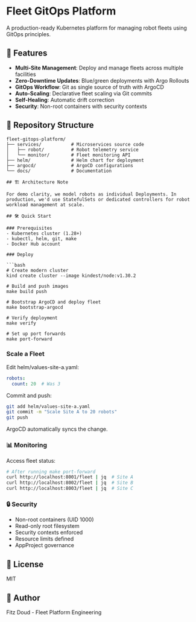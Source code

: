 # Fleet GitOps Platform

A production-ready Kubernetes platform for managing robot fleets using GitOps principles.

## 🚀 Features

- **Multi-Site Management**: Deploy and manage fleets across multiple facilities
- **Zero-Downtime Updates**: Blue/green deployments with Argo Rollouts
- **GitOps Workflow**: Git as single source of truth with ArgoCD
- **Auto-Scaling**: Declarative fleet scaling via Git commits
- **Self-Healing**: Automatic drift correction
- **Security**: Non-root containers with security contexts

## 📁 Repository Structure

```text
fleet-gitops-platform/
├── services/           # Microservices source code
│   ├── robot/          # Robot telemetry service
│   └── monitor/        # Fleet monitoring API
├── helm/               # Helm chart for deployment
├── argocd/             # ArgoCD configurations
└── docs/               # Documentation

## 🏗️ Architecture Note

For demo clarity, we model robots as individual Deployments. In production, we'd use StatefulSets or dedicated controllers for robot workload management at scale.

## 🛠️ Quick Start

### Prerequisites
- Kubernetes cluster (1.28+)
- kubectl, helm, git, make
- Docker Hub account

### Deploy

```bash
# Create modern cluster
kind create cluster --image kindest/node:v1.30.2

# Build and push images
make build push

# Bootstrap ArgoCD and deploy fleet
make bootstrap-argocd

# Verify deployment
make verify

# Set up port forwards
make port-forward
```

### Scale a Fleet
Edit helm/values-site-a.yaml:
```yaml
robots:
  count: 20  # Was 3
```

Commit and push:
```bash
git add helm/values-site-a.yaml
git commit -m "Scale Site A to 20 robots"
git push
```

ArgoCD automatically syncs the change.

### 📊 Monitoring
Access fleet status:
```bash
# After running make port-forward
curl http://localhost:8001/fleet | jq  # Site A
curl http://localhost:8002/fleet | jq  # Site B
curl http://localhost:8003/fleet | jq  # Site C
```

### 🔒 Security

- Non-root containers (UID 1000)  
- Read-only root filesystem  
- Security contexts enforced  
- Resource limits defined  
- AppProject governance  

## 📝 License
MIT  

## 👤 Author
Fitz Doud - Fleet Platform Engineering
